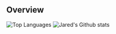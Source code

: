 ## Overview
![Top Languages](https://github-readme-stats.vercel.app/api/top-langs/?username=jmomanyi&layout=compact&hide=html,css,javascript)
![Jared's Github stats](https://github-readme-stats.vercel.app/api?username=Intina47&show_icons=true&theme=radical&exclude_repo=contributed&hide=contribs)
